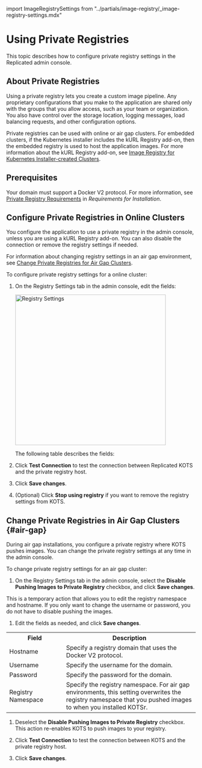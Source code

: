 import ImageRegistrySettings from "../partials/image-registry/_image-registry-settings.mdx"

# Using Private Registries

This topic describes how to configure private registry settings in the Replicated admin console.

## About Private Registries

Using a private registry lets you create a custom image pipeline. Any proprietary configurations that you make to the application are shared only with the groups that you allow access, such as your team or organization. You also have control over the storage location, logging messages, load balancing requests, and other configuration options.

Private registries can be used with online or air gap clusters. For embedded clusters, if the Kubernetes installer includes the kURL Registry add-on, then the embedded registry is used to host the application images. For more information about the kURL Registry add-on, see [Image Registry for Kubernetes Installer-created Clusters](image-registry-embedded-cluster).

## Prerequisites

Your domain must support a Docker V2 protocol. For more information, see [Private Registry Requirements](installing-general-requirements#private-registry-requirements) in _Requirements for Installation_.

## Configure Private Registries in Online Clusters

You configure the application to use a private registry in the admin console, unless you are using a kURL Registry add-on. You can also disable the connection or remove the registry settings if needed.

For information about changing registry settings in an air gap environment, see [Change Private Registries for Air Gap Clusters](#air-gap).

To configure private registry settings for a online cluster:

1. On the Registry Settings tab in the admin console, edit the fields:
    
    <img src="/images/registry-settings.png" alt="Registry Settings" width="400"></img>

    The following table describes the fields:

    <ImageRegistrySettings/>

1. Click **Test Connection** to test the connection between Replicated KOTS and the private registry host.

1. Click **Save changes**.

1. (Optional) Click **Stop using registry** if you want to remove the registry settings from KOTS.

## Change Private Registries in Air Gap Clusters {#air-gap}

During air gap installations, you configure a private registry where KOTS pushes images. You can change the private registry settings at any time in the admin console.

To change private registry settings for an air gap cluster:

1. On the Registry Settings tab in the admin console, select the **Disable Pushing Images to Private Registry** checkbox, and click **Save changes**. 

  This is a temporary action that allows you to edit the registry namespace and hostname. If you only want to change the username or password, you do not have to disable pushing the images.

1. Edit the fields as needed, and click **Save changes**.

  <table>
    <tr>
      <th width="30%">Field</th>
      <th width="70%">Description</th>
    </tr>
    <tr>
      <td>Hostname</td>
      <td>Specify a registry domain that uses the Docker V2 protocol.</td>
    </tr>
    <tr>
      <td>Username</td>
      <td>Specify the username for the domain.</td>
    </tr>
    <tr>
      <td>Password</td>
      <td>Specify the password for the domain.</td>
    </tr>
    <tr>
      <td>Registry Namespace</td>
      <td>Specify the registry namespace. For air gap environments, this setting overwrites the registry namespace that you pushed images to when you installed KOTSr.</td>
    </tr>
  </table>

1. Deselect the **Disable Pushing Images to Private Registry** checkbox. This action re-enables KOTS to push images to your registry.

1. Click **Test Connection** to test the connection between KOTS and the private registry host.

1. Click **Save changes**.